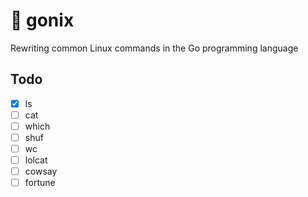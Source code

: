 # 🐧 gonix
Rewriting common Linux commands in the Go programming language

## Todo
- [X] ls 
- [ ] cat
- [ ] which
- [ ] shuf
- [ ] wc
- [ ] lolcat
- [ ] cowsay
- [ ] fortune
